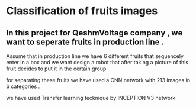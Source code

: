 # Classification of fruits images

## In this project for QeshmVoltage company , we want to seperate fruits in production line .

Assume that in production line we have 6 different fruits that sequencely enter in a box and we want design a robot that after taking a picture of this fruit decides to put it in the certain group  



for separating these fruits we have used a CNN network with 213 images in 6 categories .

we have used Transfer learning tecknique by INCEPTION V3 network 
